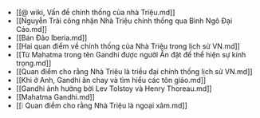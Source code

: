 - [[@ wiki, Vấn đề chính thống của nhà Triệu.md]]
- [[Nguyễn Trãi công nhận Nhà Triệu chính thống qua Bình Ngô Đại Cáo.md]]
- [[Bán Đảo Iberia.md]]
- [[Hai quan điểm về chính thống của Nhà Triệu trong lịch sử VN.md]]
- [[Từ Mahatma trong tên Gandhi được người Ấn đặt để thể hiện sự kính trọng.md]]
- [[Quan điểm cho rằng Nhà Triệu là triều đại chính thống lịch sử VN.md]]
- [[Khi ở Anh, Gandhi ăn chay và tìm hiểu các tôn giáo.md]]
- [[Gandhi ảnh hưởng bởi Lev Tolstoy và Henry Thoreau.md]]
- [[Mahatma Gandhi.md]]
- [[❕ Quan điểm cho rằng Nhà Triệu là ngoại xâm.md]]

